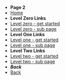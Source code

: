 * **Page 2**
* [Home](../../)
* **Level Zero Links**
* [Level zero - get started](/get-started.md)
* [Level zero - sub page](docs/a-sub-page)
* **Level One Links**
* [Level one - get started](docs/levelone/level-one-get-started.md)
* [Level one - sub page](docs/levelone/level-one-sub-page)
* **Level Two Links**
* [Level two - get started](docs/levelone/leveltwo/level-two-get-started)
* [Level two - sub page](docs/levelone/leveltwo/level-two-sub-page)
* ***Back***
* [Back](/docs/levelone/level-one-get-started.md)